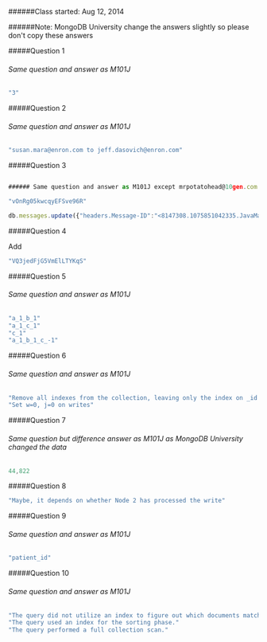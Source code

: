 ######Class started: Aug 12, 2014

######Note: MongoDB University change the answers slightly so please don't copy these answers

#####Question 1

###### Same question and answer as M101J

```javascript
"3"
```

#####Question 2

###### Same question and answer as M101J

```javascript
"susan.mara@enron.com to jeff.dasovich@enron.com"
```

#####Question 3

```javascript

###### Same question and answer as M101J except mrpotatohead@10gen.com is changed to mrpotatohead@mongodb.com

"vOnRg05kwcqyEFSve96R"

db.messages.update({"headers.Message-ID":"<8147308.1075851042335.JavaMail.evans@thyme>"},{$addToSet:{"headers.To":"mrpotatohead@mongodb.com"}})
```

#####Question 4

Add

```javascript
"VQ3jedFjG5VmElLTYKqS"
```

#####Question 5

###### Same question and answer as M101J

```javascript
"a_1_b_1"
"a_1_c_1"
"c_1"
"a_1_b_1_c_-1"
```

#####Question 6

###### Same question and answer as M101J

```javascript
"Remove all indexes from the collection, leaving only the index on _id in place"
"Set w=0, j=0 on writes"
```

#####Question 7

###### Same question but difference answer as M101J as MongoDB University changed the data

```javascript
44,822
```

#####Question 8

```javascript
"Maybe, it depends on whether Node 2 has processed the write"
```

#####Question 9

###### Same question and answer as M101J

```javascript
"patient_id"
```

#####Question 10

###### Same question and answer as M101J

```javascript
"The query did not utilize an index to figure out which documents match the find criteria."
"The query used an index for the sorting phase."
"The query performed a full collection scan."
```
